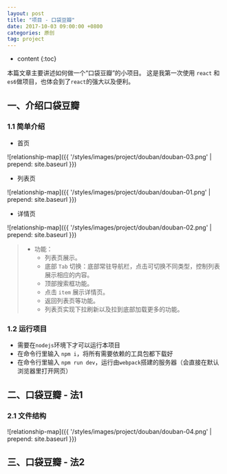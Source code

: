 ```yaml
---
layout: post
title: "项目 - 口袋豆瓣"
date: 2017-10-03 09:00:00 +0800 
categories: 原创
tag: project
---
```

* content
{:toc}

本篇文章主要讲述如何做一个“口袋豆瓣”的小项目。
这是我第一次使用 `react` 和 `es6`做项目，也体会到了`react`的强大以及便利。

<!-- more -->

## 一、介绍口袋豆瓣

### 1.1 简单介绍

* 首页

![relationship-map]({{ '/styles/images/project/douban/douban-03.png' | prepend: site.baseurl }})

* 列表页

![relationship-map]({{ '/styles/images/project/douban/douban-01.png' | prepend: site.baseurl }})

* 详情页

![relationship-map]({{ '/styles/images/project/douban/douban-02.png' | prepend: site.baseurl }})

> * 功能：
>    * 列表页展示。
>    * 底部 `Tab` 切换：底部常驻导航栏，点击可切换不同类型，控制列表展示相应的内容。
>    * 顶部搜索框功能。
>    * 点击 `item` 展示详情页。
>    * 返回列表页等功能。
>    * 列表页实现下拉刷新以及拉到底部加载更多的功能。

### 1.2 运行项目

* 需要在`nodejs`环境下才可以运行本项目
* 在命令行里输入 `npm i`，将所有需要依赖的工具包都下载好
* 在命令行里输入 `npm run dev`，运行由`webpack`搭建的服务器（会直接在默认浏览器里打开网页）

## 二、口袋豆瓣 - 法1

### 2.1 文件结构

![relationship-map]({{ '/styles/images/project/douban/douban-04.png' | prepend: site.baseurl }})

## 三、口袋豆瓣 - 法2

